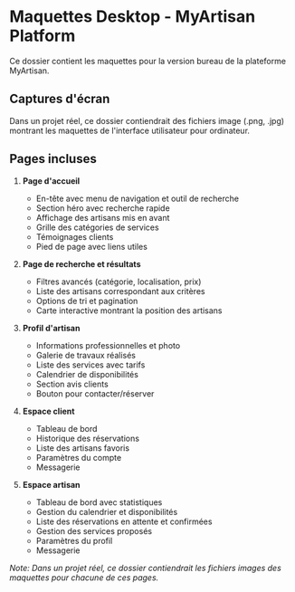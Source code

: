 # Maquettes Desktop - MyArtisan Platform

Ce dossier contient les maquettes pour la version bureau de la plateforme MyArtisan.

## Captures d'écran

Dans un projet réel, ce dossier contiendrait des fichiers image (.png, .jpg) montrant les maquettes de l'interface utilisateur pour ordinateur.

## Pages incluses

1. **Page d'accueil**
   - En-tête avec menu de navigation et outil de recherche
   - Section héro avec recherche rapide
   - Affichage des artisans mis en avant
   - Grille des catégories de services
   - Témoignages clients
   - Pied de page avec liens utiles

2. **Page de recherche et résultats**
   - Filtres avancés (catégorie, localisation, prix)
   - Liste des artisans correspondant aux critères
   - Options de tri et pagination
   - Carte interactive montrant la position des artisans

3. **Profil d'artisan**
   - Informations professionnelles et photo
   - Galerie de travaux réalisés
   - Liste des services avec tarifs
   - Calendrier de disponibilités
   - Section avis clients
   - Bouton pour contacter/réserver

4. **Espace client**
   - Tableau de bord
   - Historique des réservations
   - Liste des artisans favoris
   - Paramètres du compte
   - Messagerie

5. **Espace artisan**
   - Tableau de bord avec statistiques
   - Gestion du calendrier et disponibilités
   - Liste des réservations en attente et confirmées
   - Gestion des services proposés
   - Paramètres du profil
   - Messagerie

*Note: Dans un projet réel, ce dossier contiendrait les fichiers images des maquettes pour chacune de ces pages.*
